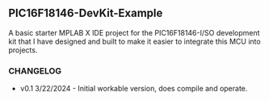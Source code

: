 ## PIC16F18146-DevKit-Example ##
A basic starter MPLAB X IDE project for the PIC16F18146-I/SO development kit that I have designed and built to make it easier to integrate this MCU into projects.

### CHANGELOG ###
* v0.1 3/22/2024  - Initial workable version, does compile and operate.
